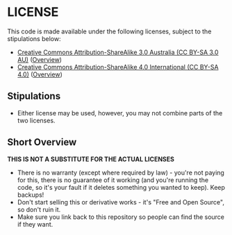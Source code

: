 # LICENSE

This code is made available under the following licenses, subject to the stipulations below:
- [Creative Commons Attribution-ShareAlike 3.0 Australia (CC BY-SA 3.0 AU)](https://creativecommons.org/licenses/by-sa/3.0/au/legalcode)
([Overview](https://creativecommons.org/licenses/by-sa/3.0/au/))
- [Creative Commons Attribution-ShareAlike 4.0 International (CC BY-SA 4.0)](https://creativecommons.org/licenses/by-sa/4.0/legalcode)
([Overview](https://creativecommons.org/licenses/by-sa/4.0/))

## Stipulations
- Either license may be used, however, you may not combine parts of the two licenses.

## Short Overview
**THIS IS NOT A SUBSTITUTE FOR THE ACTUAL LICENSES**

- There is no warranty (except where required by law) - you're not paying for this,
there is no guarantee of it working (and you're running the code, so it's your fault
if it deletes something you wanted to keep). Keep backups!
- Don't start selling this or derivative works - it's "Free and Open Source", so don't
ruin it.
- Make sure you link back to this repository so people can find the source if they want.
